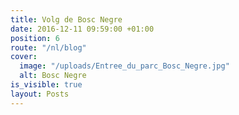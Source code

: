 ```yaml
---
title: Volg de Bosc Negre
date: 2016-12-11 09:59:00 +01:00
position: 6
route: "/nl/blog"
cover:
  image: "/uploads/Entree_du_parc_Bosc_Negre.jpg"
  alt: Bosc Negre
is_visible: true
layout: Posts
---
```


